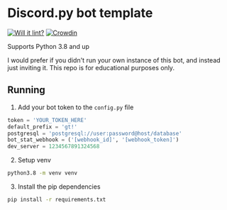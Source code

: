 # Discord.py bot template

[![Will it lint?](https://github.com/Brettanda/goal-tracker-discord-bot/actions/workflows/push.yml/badge.svg?branch=main)](https://github.com/Brettanda/goal-tracker-discord-bot/actions/workflows/push.yml)
[![Crowdin](https://badges.crowdin.net/goal-tracker-discord-bot/localized.svg)](https://crowdin.com/project/goal-tracker-discord-bot)

Supports Python 3.8 and up

I would prefer if you didn't run your own instance of this bot, and instead just inviting it. This repo is for educational purposes only.

## Running

1. Add your bot token to the `config.py` file

```python
token = 'YOUR_TOKEN_HERE'
default_prefix = 'gt!'
postgresql = 'postgresql://user:password@host/database'
bot_stat_webhook = ('[webhook_id]', '[webhook_token]')
dev_server = 1234567891324568
```

2. Setup venv

```bash
python3.8 -m venv venv
```

3. Install the pip dependencies

```bash
pip install -r requirements.txt
```